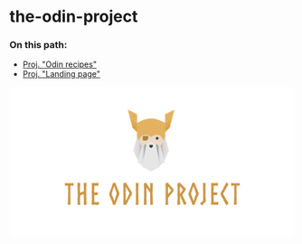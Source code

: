 # the-odin-project

### On this path:

- [Proj. "Odin recipes"](https://s2kdev.github.io/the-odin-project/Foundations/projects/odin-recipes/)
- [Proj. "Landing page"](https://s2kdev.github.io/the-odin-project/Foundations/projects/landing-page/)

![TOP logo](Foundations/projects/odin-recipes/images/TOP.png)
